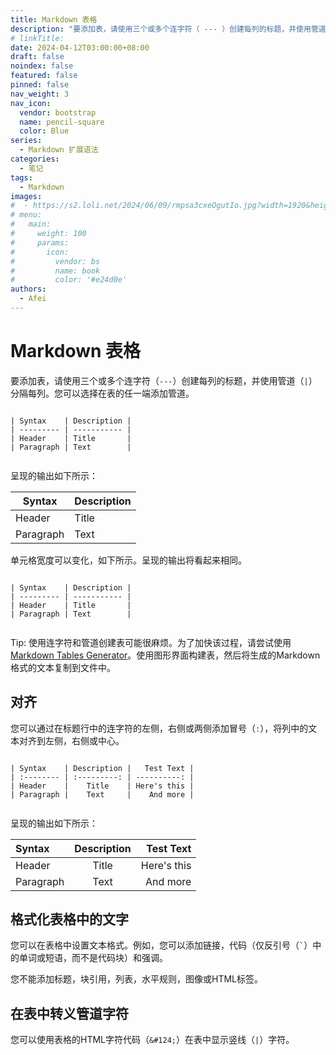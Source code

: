 ```yaml
---
title: Markdown 表格
description: "要添加表，请使用三个或多个连字符（ --- ）创建每列的标题，并使用管道（ | ）分隔每列。"
# linkTitle:
date: 2024-04-12T03:00:00+08:00
draft: false
noindex: false
featured: false
pinned: false
nav_weight: 3
nav_icon:
  vendor: bootstrap
  name: pencil-square
  color: Blue
series:
  - Markdown 扩展语法
categories:
  - 笔记
tags:
  - Markdown
images:
#  - https://s2.loli.net/2024/06/09/rmpsa3cxeOgutIo.jpg?width=1920&height=1440
# menu:
#   main:
#     weight: 100
#     params:
#       icon:
#         vendor: bs
#         name: book
#         color: '#e24d0e'
authors:
  - Afei
---
```


# Markdown 表格
要添加表，请使用三个或多个连字符（`---`）创建每列的标题，并使用管道（`|`）分隔每列。您可以选择在表的任一端添加管道。
```

| Syntax    | Description |
| --------- | ----------- |
| Header    | Title       |
| Paragraph | Text        |


```
呈现的输出如下所示：



| Syntax    | Description |
| --------- | ----------- |
| Header    | Title       |
| Paragraph | Text        |

单元格宽度可以变化，如下所示。呈现的输出将看起来相同。
```

| Syntax    | Description |
| --------- | ----------- |
| Header    | Title       |
| Paragraph | Text        |


```

Tip: 使用连字符和管道创建表可能很麻烦。为了加快该过程，请尝试使用[Markdown Tables Generator](https://www.tablesgenerator.com/markdown_tables)。使用图形界面构建表，然后将生成的Markdown格式的文本复制到文件中。
## 对齐
您可以通过在标题行中的连字符的左侧，右侧或两侧添加冒号（`:`），将列中的文本对齐到左侧，右侧或中心。

```

| Syntax    | Description |   Test Text |
| :-------- | :---------: | ----------: |
| Header    |    Title    | Here's this |
| Paragraph |    Text     |    And more |


```
呈现的输出如下所示：

| Syntax    | Description |   Test Text |
| :-------- | :---------: | ----------: |
| Header    |    Title    | Here's this |
| Paragraph |    Text     |    And more |

## 格式化表格中的文字
您可以在表格中设置文本格式。例如，您可以添加链接，代码（仅反引号（`` ` ``）中的单词或短语，而不是代码块）和强调。

您不能添加标题，块引用，列表，水平规则，图像或HTML标签。

## 在表中转义管道字符
您可以使用表格的HTML字符代码（`&#124;`）在表中显示竖线（`|`）字符。
